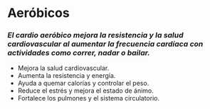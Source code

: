# Aeróbicos

### *El cardio aeróbico mejora la resistencia y la salud cardiovascular al aumentar la frecuencia cardíaca con actividades como correr, nadar o bailar.*

- Mejora la salud cardiovascular.
- Aumenta la resistencia y energía.
- Ayuda a quemar calorías y controlar el peso.
- Reduce el estrés y mejora el estado de ánimo.
- Fortalece los pulmones y el sistema circulatorio.